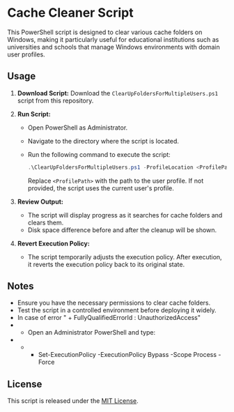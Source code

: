 # Cache Cleaner Script

This PowerShell script is designed to clear various cache folders on Windows, making it particularly useful for educational institutions such as universities and schools that manage Windows environments with domain user profiles.

## Usage

1. **Download Script:** Download the `ClearUpFoldersForMultipleUsers.ps1` script from this repository.

2. **Run Script:**

   - Open PowerShell as Administrator.
   - Navigate to the directory where the script is located.
   - Run the following command to execute the script:

     ```powershell
     .\ClearUpFoldersForMultipleUsers.ps1 -ProfileLocation <ProfilePath>
     ```

     Replace `<ProfilePath>` with the path to the user profile. If not provided, the script uses the current user's profile.

3. **Review Output:**

   - The script will display progress as it searches for cache folders and clears them.
   - Disk space difference before and after the cleanup will be shown.

4. **Revert Execution Policy:**

   - The script temporarily adjusts the execution policy. After execution, it reverts the execution policy back to its original state.

## Notes

- Ensure you have the necessary permissions to clear cache folders.
- Test the script in a controlled environment before deploying it widely.
- In case of error " + FullyQualifiedErrorId : UnauthorizedAccess" 
- - Open an Administrator PowerShell and type:
- - - Set-ExecutionPolicy -ExecutionPolicy Bypass -Scope Process -Force


## License

This script is released under the [MIT License](LICENSE).
